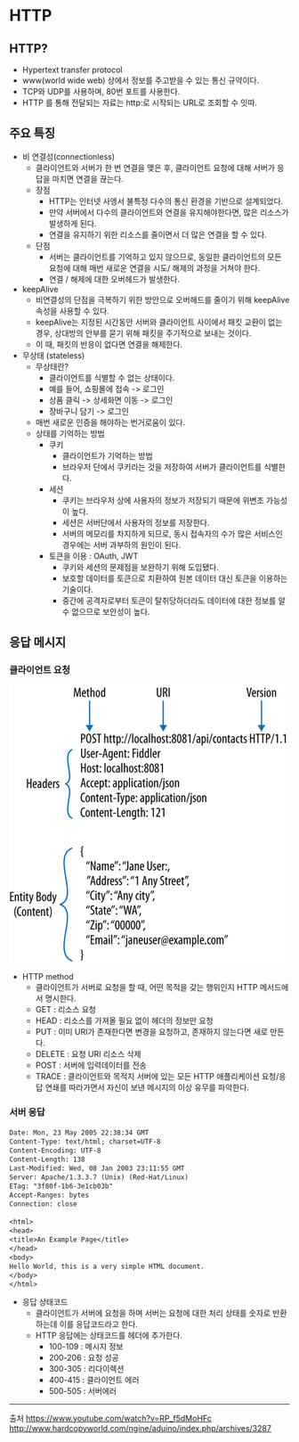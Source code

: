 # HTTP
## HTTP?
- Hypertext transfer protocol
- www(world wide web) 상에서 정보를 주고받을 수 있는 통신 규약이다. 
- TCP와 UDP를 사용하며, 80번 포트를 사용한다. 
- HTTP 를 통해 전달되는 자료는 http:로 시작되는 URL로 조회할 수 잇따. 

## 주요 특징 
- 비 연결성(connectionless)
    - 클라이언트와 서버가 한 번 연결을 맺은 후, 클라이언트 요청에 대해 서버가 응답을 마치면 연결을 끊는다. 
    - 장점
        - HTTP는 인터넷 사엥서 불특정 다수의 통신 환경을 기반으로 설계되었다. 
        - 만약 서버에서 다수의 클라이언트와 연결을 유지해야한다면, 많은 리소스가 발생하게 된다. 
        - 연결을 유지하기 위한 리소스를 줄이면서 더 많은 연결을 할 수 있다. 
    - 단점
        - 서버는 클라이언트를 기억하고 있지 않으므로, 동일한 클라이언트의 모든 요청에 대해 매번 새로운 연결을 시도/ 해제의 과정을 거쳐야 한다. 
        - 연결 / 해제에 대한 오버헤드가 발생한다. 
- keepAlive
    - 비연결성의 단점을 극복하기 위한 방안으로 오버헤드를 줄이기 위해 keepAlive 속성을 사용할 수 있다. 
    - keepAlive는 지정된 시간동안 서버와 클라이언트 사이에서 패킷 교환이 없는 경우, 상대방의 안부를 묻기 위해 패킷을 주기적으로 보내는 것이다. 
    - 이 때, 패킷의 반응이 없다면 연결을 해제한다. 
- 무상태 (stateless)
    - 무상태란? 
        - 클라이언트를 식별할 수 없는 상태이다. 
        - 예를 들어, 쇼핑몰에 접속 -> 로그인 
        - 상품 클릭 -> 상세화면 이동 -> 로그인 
        - 장바구니 담기 -> 로그인 
    - 매번 새로운 인증을 해야하는 번거로움이 있다. 
    - 상태를 기억하는 방법 
        - 쿠키 
            - 클라이언트가 기억하는 방법 
            - 브라우저 단에서 쿠키라는 것을 저장하여 서버가 클라이언트를 식별한다. 
        - 세션
            - 쿠키는 브라우저 상에 사용자의 정보가 저장되기 때문에 위변조 가능성이 높다. 
            - 세션은 서버단에서 사용자의 정보를 저장한다. 
            - 서버의 메모리를 차지하게 되므로, 동시 접속자의 수가 많은 서비스인 경우에는 서버 과부하의 원인이 된다. 
        - 토큰을 이용 : OAuth, JWT
            - 쿠키와 세션의 문제점을 보완하기 위해 도입됐다. 
            - 보호할 데이터를 토큰으로 치환하여 원본 데이터 대신 토큰을 이용하는 기술이다. 
            - 중간에 공격자로부터 토큰이 탈취당하더라도 데이터에 대한 정보를 알 수 없으므로 보안성이 높다. 

## 응답 메시지 
### 클라이언트 요청 
![request](./img/request.png)
- HTTP method
    - 클라이언트가 서버로 요청을 할 때, 어떤 목적을 갖는 행위인지 HTTP 메서드에서 명시한다. 
    - GET : 리소스 요청 
    - HEAD : 리소스를 가져올 필요 없이 헤더의 정보만 요청 
    - PUT : 이미 URI가 존재한다면 변경을 요청하고, 존재하지 않는다면 새로 만든다. 
    - DELETE : 요청 URI 리소스 삭제 
    - POST : 서버에 입력데이터를 전송 
    - TRACE : 클라이언트와 목적지 서버에 있는 모든 HTTP 애플리케이션 요청/응답 연쇄를 따라가면서 자신이 보낸 메시지의 이상 유무를 파악한다. 
    
### 서버 응답 
    Date: Mon, 23 May 2005 22:38:34 GMT
    Content-Type: text/html; charset=UTF-8
    Content-Encoding: UTF-8
    Content-Length: 138
    Last-Modified: Wed, 08 Jan 2003 23:11:55 GMT
    Server: Apache/1.3.3.7 (Unix) (Red-Hat/Linux)
    ETag: "3f80f-1b6-3e1cb03b"
    Accept-Ranges: bytes
    Connection: close

    <html>
    <head>
    <title>An Example Page</title>
    </head>
    <body>
    Hello World, this is a very simple HTML document.
    </body>
    </html>
    
- 응답 상태코드 
    - 클라이언트가 서버에 요청을 하며 서버는 요청에 대한 처리 상태를 숫자로 반환하는데 이를 응답코드라고 한다. 
    - HTTP 응답에는 상태코드를 헤더에 추가한다. 
        - 100-109 : 메시지 정보 
        - 200-206 : 요청 성공 
        - 300-305 : 리다이렉션
        - 400-415 : 클라이언트 에러 
        - 500-505 : 서버에러 

---
출처
https://www.youtube.com/watch?v=RP_f5dMoHFc
http://www.hardcopyworld.com/ngine/aduino/index.php/archives/3287
